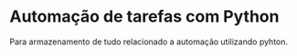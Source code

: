 # Automação de tarefas com Python

Para armazenamento de tudo relacionado a automação utilizando pyhton.
